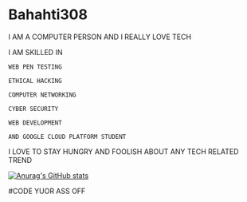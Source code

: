 # Bahahti308
I AM A COMPUTER PERSON AND I REALLY LOVE TECH

I AM SKILLED IN

    WEB PEN TESTING
    
    ETHICAL HACKING
    
    COMPUTER NETWORKING
    
    CYBER SECURITY
    
    WEB DEVELOPMENT
    
    AND GOOGLE CLOUD PLATFORM STUDENT
    
I LOVE TO STAY HUNGRY AND FOOLISH ABOUT ANY TECH RELATED TREND


[![Anurag's GitHub stats](https://github-readme-stats.vercel.app/api?username=bahati308)](https://github.com/anuraghazra/github-readme-stats)


#CODE YUOR ASS OFF
